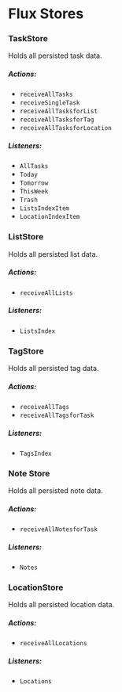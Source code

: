 # Flux Stores

### TaskStore

Holds all persisted task data.

##### Actions:
- `receiveAllTasks`
- `receiveSingleTask`
- `receiveAllTasksforList`
- `receiveAllTasksforTag`
- `receiveAllTasksforLocation`

##### Listeners:
- `AllTasks`
- `Today`
- `Tomorrow`
- `ThisWeek`
- `Trash`
- `ListsIndexItem`
- `LocationIndexItem`


### ListStore

Holds all persisted list data.

##### Actions:
- `receiveAllLists`

##### Listeners:
- `ListsIndex`


### TagStore

Holds all persisted tag data.

##### Actions:
- `receiveAllTags`
- `receiveAllTagsforTask`

##### Listeners:
- `TagsIndex`


### Note Store

Holds all persisted note data.

##### Actions:
- `receiveAllNotesforTask`

##### Listeners:
- `Notes`


### LocationStore

Holds all persisted location data.

##### Actions:
- `receiveAllLocations`

##### Listeners:
- `Locations`
